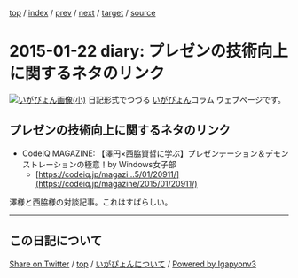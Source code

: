[top](../index.html) 
 / [index](index.html) 
 / [prev](../2014/ig141222.html) 
 / [next](ig150123.html) 
 / [target](https://igapyon.github.io/diary/2015/ig150122.html) 
 / [source](https://github.com/igapyon/diary/blob/gh-pages/2015/ig150122.src.md) 

2015-01-22 diary: プレゼンの技術向上に関するネタのリンク
=====================================================================================================
[![いがぴょん画像(小)](https://igapyon.github.io/diary/images/iga200306s.jpg "いがぴょん")](https://igapyon.github.io/diary/memo/memoigapyon.html) 日記形式でつづる [いがぴょん](https://igapyon.github.io/diary/memo/memoigapyon.html)コラム ウェブページです。

## プレゼンの技術向上に関するネタのリンク


* CodeIQ MAGAZINE: 【澤円×西脇資哲に学ぶ】プレゼンテーション＆デモンストレーションの極意！by Windows女子部
  * [https://codeiq.jp/magazi...5/01/20911/](https://codeiq.jp/magazine/2015/01/20911/)

澤様と西脇様の対談記事。これはすばらしい。


----------------------------------------------------------------------------------------------------

## この日記について

[Share on Twitter](https://twitter.com/intent/tweet?hashtags=igapyon%2Cdiary%2C%E3%81%84%E3%81%8C%E3%81%B4%E3%82%87%E3%82%93&text=%E3%83%97%E3%83%AC%E3%82%BC%E3%83%B3%E3%81%AE%E6%8A%80%E8%A1%93%E5%90%91%E4%B8%8A%E3%81%AB%E9%96%A2%E3%81%99%E3%82%8B%E3%83%8D%E3%82%BF%E3%81%AE%E3%83%AA%E3%83%B3%E3%82%AF&url=https%3A%2F%2Figapyon.github.io%2Fdiary%2F2015%2Fig150122.html) / [top](../index.html) / [いがぴょんについて](https://igapyon.github.io/diary/memo/memoigapyon.html) / [Powered by Igapyonv3](https://github.com/igapyon/igapyonv3)
